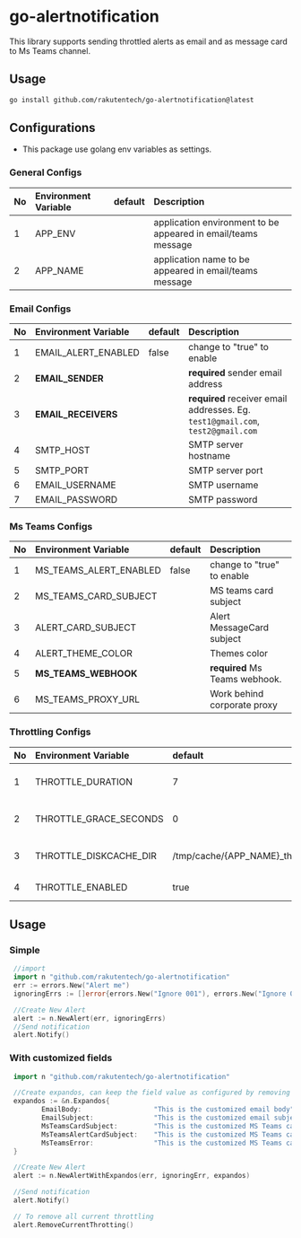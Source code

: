 # go-alertnotification

This library supports sending throttled alerts as email and as message card to Ms Teams channel.

## Usage

```bash
go install github.com/rakutentech/go-alertnotification@latest
```

## Configurations

* This package use golang env variables as settings.

### General Configs


| No  | Environment Variable | default | Description                                                   |
| :-- | :------------------- | :------ | :------------------------------------------------------------ |
| 1   | APP_ENV              |         | application environment to be appeared in email/teams message |
| 2   | APP_NAME             |         | application name to be appeared in email/teams message        |


### Email Configs

| No  | Environment Variable | default | Description                                                                     |
| :-- | :------------------- | :------ | :------------------------------------------------------------------------------ |
| 1   | EMAIL_ALERT_ENABLED  | false   | change to "true" to enable                                                      |
| 2   | **EMAIL_SENDER**     |         | **required** sender email address                                               |
| 3   | **EMAIL_RECEIVERS**  |         | **required** receiver email addresses. Eg. `test1@gmail.com`, `test2@gmail.com` |
| 4   | SMTP_HOST            |         | SMTP server hostname                                                            |
| 5   | SMTP_PORT            |         | SMTP server port                                                                |
| 6   | EMAIL_USERNAME       |         | SMTP username                                                                   |
| 7   | EMAIL_PASSWORD       |         | SMTP password                                                                   |

### Ms Teams Configs

| No  | Environment Variable   | default | Description                    |
| :-- | :--------------------- | :------ | :----------------------------- |
| 1   | MS_TEAMS_ALERT_ENABLED | false   | change to "true" to enable     |
| 2   | MS_TEAMS_CARD_SUBJECT  |         | MS teams card subject          |
| 3   | ALERT_CARD_SUBJECT     |         | Alert MessageCard subject      |
| 4   | ALERT_THEME_COLOR      |         | Themes color                   |
| 5   | **MS_TEAMS_WEBHOOK**   |         | **required** Ms Teams webhook. |
| 6   | MS_TEAMS_PROXY_URL     |         | Work behind corporate proxy    |

### Throttling Configs

| No  | Environment Variable   | default                                    | Explanation                    |
| :-- | :--------------------- | :----------------------------------------- | :----------------------------- |
| 1   | THROTTLE_DURATION      | 7                                          | throttling duration in minutes |
| 2   | THROTTLE_GRACE_SECONDS | 0                                          | throttling grace in seconds    |
| 3   | THROTTLE_DISKCACHE_DIR | /tmp/cache/{APP_NAME}_throttler_disk_cache | disk location for throttling   |
| 4   | THROTTLE_ENABLED       | true                                       | Disable all together           |

## Usage

### Simple

```go
 //import
 import n "github.com/rakutentech/go-alertnotification"
 err := errors.New("Alert me")
 ignoringErrs := []error{errors.New("Ignore 001"), errors.New("Ignore 002")};

 //Create New Alert
 alert := n.NewAlert(err, ignoringErrs)
 //Send notification
 alert.Notify()
```

### With customized fields

```go
 import n "github.com/rakutentech/go-alertnotification"

 //Create expandos, can keep the field value as configured by removing that field from expandos
 expandos := &n.Expandos{
        EmailBody:                  "This is the customized email body",
        EmailSubject:               "This is the customized email subject",
        MsTeamsCardSubject:         "This is the customized MS Teams card summary",
        MsTeamsAlertCardSubject:    "This is the customized MS Teams card title",
        MsTeamsError:               "This is the customized MS Teams card error message",
 }

 //Create New Alert
 alert := n.NewAlertWithExpandos(err, ignoringErr, expandos)

 //Send notification
 alert.Notify()

 // To remove all current throttling
 alert.RemoveCurrentThrotting()

```